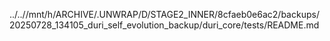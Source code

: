 ../..//mnt/h/ARCHIVE/.UNWRAP/D/STAGE2_INNER/8cfaeb0e6ac2/backups/20250728_134105_duri_self_evolution_backup/duri_core/tests/README.md